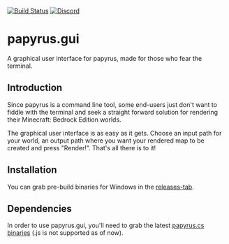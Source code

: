 [![Build Status](https://travis-ci.com/clarkx86/papyrus-gui.svg?branch=master)](https://travis-ci.com/clarkx86/papyrus-gui) [![Discord](https://img.shields.io/discord/569841820092203011.svg?logo=discord&logoColor=white)](https://discord.gg/J2sBaXa)
# papyrus.gui
A graphical user interface for papyrus, made for those who fear the terminal.

## Introduction
Since papyrus is a command line tool, some end-users just don't want to fiddle with the terminal and seek a straight forward solution for rendering their Minecraft: Bedrock Edition worlds.

The graphical user interface is as easy as it gets. Choose an input path for your world, an output path where you want your rendered map to be created and press "Render!". That's all there is to it!

## Installation
You can grab pre-build binaries for Windows in the [releases-tab](https://github.com/clarkx86/papyrus-gui/releases).

## Dependencies
In order to use papyrus.gui, you'll need to grab the latest [papyrus.cs binaries](https://github.com/mjungnickel18/papyruscs/releases) (.js is not supported as of now).
